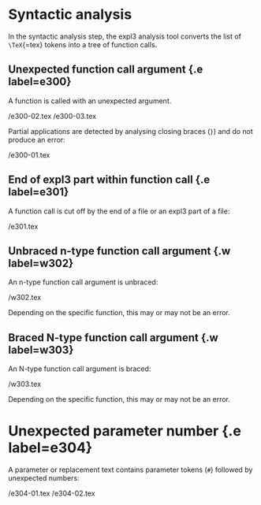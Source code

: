 # Syntactic analysis
In the syntactic analysis step, the expl3 analysis tool converts the list of `\TeX`{=tex} tokens into a tree of function calls.

## Unexpected function call argument {.e label=e300}
A function is called with an unexpected argument.

 /e300-02.tex
 /e300-03.tex

Partial applications are detected by analysing closing braces (`}`) and do not produce an error:

 /e300-01.tex

## End of expl3 part within function call {.e label=e301}
A function call is cut off by the end of a file or an expl3 part of a file:

 /e301.tex

## Unbraced n-type function call argument {.w label=w302}
An n-type function call argument is unbraced:

 /w302.tex

Depending on the specific function, this may or may not be an error.

## Braced N-type function call argument {.w label=w303}
An N-type function call argument is braced:

 /w303.tex

Depending on the specific function, this may or may not be an error.

# Unexpected parameter number {.e label=e304}
A parameter or replacement text contains parameter tokens (`#`) followed by unexpected numbers:

 /e304-01.tex
 /e304-02.tex
